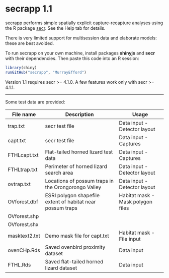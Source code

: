 # secrapp 1.1

secrapp performs simple spatially explicit capture-recapture analyses using the R package [secr](https://CRAN.R-project.org/package=secr). See the Help tab for details.

There is very limited support for multisession data and elaborate models: these are best avoided.

To run secrapp on your own machine, install packages **shinyjs** and **secr** with their dependencies. Then paste this code into an R session:

```r
library(shiny)
runGitHub("secrapp", "MurrayEfford")
```

Version 1.1 requires secr >= 4.1.0. A few features work only with secr >= 4.1.1.

----

Some test data are provided:

| File name | Description | Usage |
|--------|-------------------------------|------------------|
trap.txt | secr test file |Data input - Detector layout |
capt.txt | secr test file |Data input - Captures |
FTHLcapt.txt | Flat-tailed horned lizard test data |Data input - Captures |
FTHLtrap.txt | Perimeter of horned lizard search area | Data input - Detector layout |
ovtrap.txt | Locations of possum traps in the Orongorongo Valley | Data input - Detector layout |
OVforest.dbf | ESRI polygon shapefile extent of habitat near possum traps | Habitat mask - Mask polygon files |
OVforest.shp |||
OVforest.shx |||
masktext2.txt | Demo mask file for capt.txt | Habitat mask - File input |
ovenCHp.Rds | Saved ovenbird proximity dataset | Data input |
FTHL.Rds | Saved flat-tailed horned lizard dataset | Data input |
